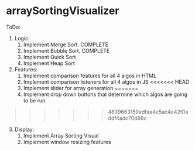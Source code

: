 # arraySortingVisualizer
ToDo:
1. Logic:
    1. Implement Merge Sort. COMPLETE
    2. Implement Bubble Sort. COMPLETE
    3. Implement Quick Sort
    4. Implement Heap Sort
2. Features:
    1. Implement comparison features for all 4 algos in HTML
    2. Implement comparison listeners for all 4 algos in JS
<<<<<<< HEAD
    3. Implement slider for array generation
=======
    3. Implement drop down buttons that determine which algos are going to be run
>>>>>>> 4839663159adfaa4e5ac4e42f0addf4adc70d88c
3. Display:
    1. Implement Array Sorting Visual
    2. Implement window resizing features
